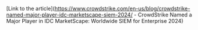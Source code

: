 [Link to the article](https://www.crowdstrike.com/en-us/blog/crowdstrike-named-major-player-idc-marketscape-siem-2024/ - CrowdStrike Named a Major Player in IDC MarketScape: Worldwide SIEM for Enterprise 2024)
